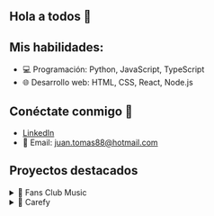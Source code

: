 ## Hola a todos 👋

## Mis habilidades:
- 💻 Programación: Python, JavaScript, TypeScript
- 🌐 Desarrollo web: HTML, CSS, React, Node.js

## Conéctate conmigo 💬
- [LinkedIn](https://www.linkedin.com/in/jtomas88/)
- 📧 Email: juan.tomas88@hotmail.com


## Proyectos destacados
<details>
  <summary>📂 Fans Club Music</summary>
  
  **Descripción:**  
  Una aplicación diseñada para los fanáticos de la música, donde los usuarios pueden crear listas de reproducción personalizadas, compartir sus canciones favoritas y explorar tendencias musicales.  
  
  **Tecnologías utilizadas:**  
  - Python
  - Flask
  - PostgreSQL
  
  **Enlace al repositorio:**  
  [Fans Club Music](https://github.com/JTomas88/fans-club-music)

</details>

<details>
  <summary>📂 Carefy</summary>
  
  **Descripción:**  
  Plataforma de gestión de pacientes y citas médicas que facilita la administración para médicos y pacientes, proporcionando una experiencia eficiente y accesible.  
  
  **Tecnologías utilizadas:**  
  - React
  - Node.js
  - MongoDB
  
  **Enlace al repositorio:**  
  [Carefy](https://github.com/JTomas88/carefy)

</details>



